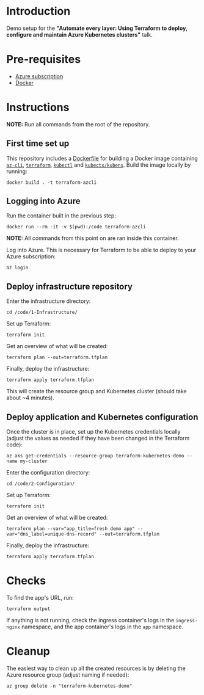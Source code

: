 # Introduction
Demo setup for the **"Automate every layer: Using Terraform to deploy, configure and maintain Azure Kubernetes clusters"** talk.

# Pre-requisites
* [Azure subscription](https://azure.microsoft.com/en-us/free/)
* [Docker](https://docs.docker.com/get-docker/)

# Instructions
**NOTE:** Run all commands from the root of the repository.

## First time set up
This repository includes a [Dockerfile](./Dockerfile) for building a Docker image containing [`az-cli`](https://learn.microsoft.com/en-us/cli/azure/), [`terraform`](https://developer.hashicorp.com/terraform/intro), [`kubectl`](https://kubernetes.io/docs/reference/kubectl/) and [`kubectx/kubens`](https://github.com/ahmetb/kubectx). Build the image locally by running:
```
docker build . -t terraform-azcli
```

## Logging into Azure
Run the container built in the previous step:
```
docker run --rm -it -v $(pwd):/code terraform-azcli
```
**NOTE:** All commands from this point on are ran inside this container.

Log into Azure. This is necessary for Terraform to be able to deploy to your Azure subscription:
```
az login
```

## Deploy infrastructure repository
Enter the infrastructure directory:
```
cd /code/1-Infrastructure/
```
Set up Terraform:
```
terraform init
```
Get an overview of what will be created:
```
terraform plan --out=terraform.tfplan
```
Finally, deploy the infrastructure:
```
terraform apply terraform.tfplan
```
This will create the resource group and Kubernetes cluster (should take about ~4 minutes).

## Deploy application and Kubernetes configuration
Once the cluster is in place, set up the Kubernetes credentials locally (adjust the values as needed if they have been changed in the Terraform code):
```
az aks get-credentials --resource-group terraform-kubernetes-demo --name my-cluster
```
Enter the configuration directory:
```
cd /code/2-Configuration/
```
Set up Terraform:
```
terraform init
```
Get an overview of what will be created:
```
terraform plan --var="app_title=fresh demo app" --var="dns_label=unique-dns-record" --out=terraform.tfplan
```
Finally, deploy the infrastructure:
```
terraform apply terraform.tfplan
```

# Checks
To find the app's URL, run:
```
terraform output
```
If anything is not running, check the ingress container's logs in the `ingress-nginx` namespace, and the app container's logs in the `app` namespace.

# Cleanup
The easiest way to clean up all the created resources is by deleting the Azure resource group (adjust naming if needed):
```
az group delete -n "terraform-kubernetes-demo"
```
